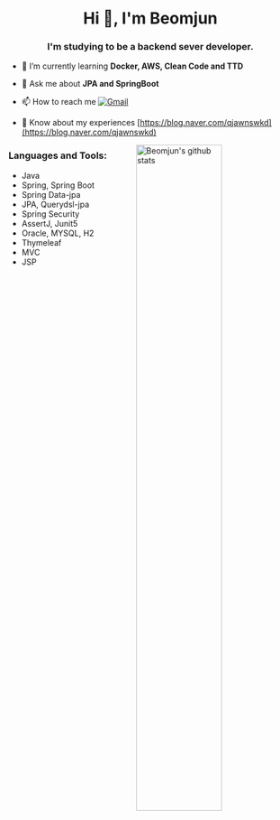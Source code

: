 <h1 align="center">Hi 👋, I'm Beomjun</h1> <h3 align="center">I'm studying to be a backend sever developer.</h3>  

- 🌱 I’m currently learning **Docker, AWS, Clean Code and TTD**

- 💬 Ask me about **JPA and SpringBoot**  
 
- 📫 How to reach me [![Gmail](https://img.shields.io/badge/-Gmail-c14438?style=flat&logo=Gmail&logoColor=white)](mailto:qjawnswkd0717@gmail.com)

- 📄 Know about my experiences [https://blog.naver.com/qjawnswkd](https://blog.naver.com/qjawnswkd)

<p>
  <a href="https://github.com/BeomjunLee">
    <img width="55%" align="right" alt="Beomjun's github stats" src="https://github-readme-stats.vercel.app/api?username=BeomjunLee&theme=dracula&show_icons=true&hide_border=true" />
  </a>

<h3 align="left">Languages and Tools:</h3>


- Java<br>
- Spring, Spring Boot<br>
- Spring Data-jpa<br>
- JPA, Querydsl-jpa<br>
- Spring Security<br>
- AssertJ, Junit5<br>
- Oracle, MYSQL, H2<br>
- Thymeleaf<br>
- MVC<br>
- JSP<br>
